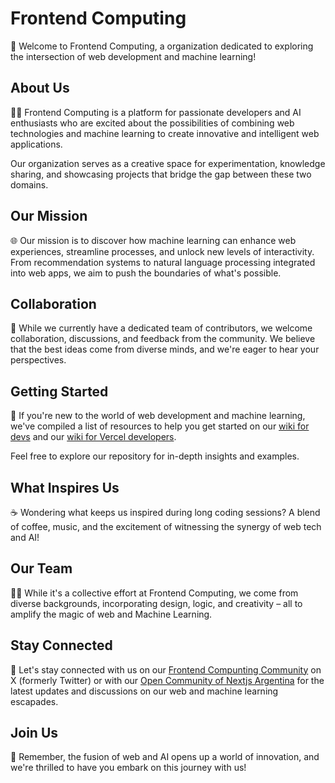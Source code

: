 # Frontend Computing

👋 Welcome to Frontend Computing, a organization dedicated to exploring the intersection of web development and machine learning!

## About Us

🙋‍♀️ Frontend Computing is a platform for passionate developers and AI enthusiasts who are excited about the possibilities of combining web technologies and machine learning to create innovative and intelligent web applications.

Our organization serves as a creative space for experimentation, knowledge sharing, and showcasing projects that bridge the gap between these two domains.

## Our Mission

🌐 Our mission is to discover how machine learning can enhance web experiences, streamline processes, and unlock new levels of interactivity. From recommendation systems to natural language processing integrated into web apps, we aim to push the boundaries of what's possible.

## Collaboration

🤝 While we currently have a dedicated team of contributors, we welcome collaboration, discussions, and feedback from the community. We believe that the best ideas come from diverse minds, and we're eager to hear your perspectives.

## Getting Started

🚀 If you're new to the world of web development and machine learning, we've compiled a list of resources to help you get started on our [wiki for devs](https://dub.sh/wikidevs) and our [wiki for Vercel developers](https://dub.sh/wikivercel).

Feel free to explore our repository for in-depth insights and examples.

## What Inspires Us

☕️ Wondering what keeps us inspired during long coding sessions? A blend of coffee, music, and the excitement of witnessing the synergy of web tech and AI!

## Our Team

👩‍💻 While it's a collective effort at Frontend Computing, we come from diverse backgrounds, incorporating design, logic, and creativity – all to amplify the magic of web and Machine Learning.

## Stay Connected

📢 Let's stay connected with us on our [Frontend Compunting Community](https://twitter.com/frontend_camp) on X (formerly Twitter) or with our [Open Community of Nextjs Argentina](https://twitter.com/nextjsargentina) for the latest updates and discussions on our web and machine learning escapades.

## Join Us

🧙 Remember, the fusion of web and AI opens up a world of innovation, and we're thrilled to have you embark on this journey with us!
